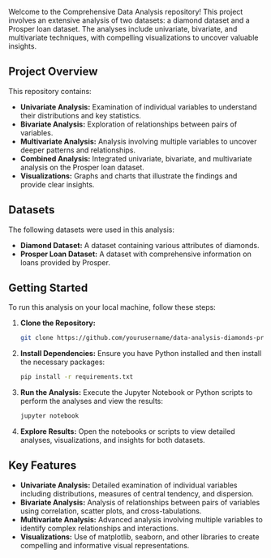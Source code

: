 Welcome to the Comprehensive Data Analysis repository! This project involves an extensive analysis of two datasets: a diamond dataset and a Prosper loan dataset. The analyses include univariate, bivariate, and multivariate techniques, with compelling visualizations to uncover valuable insights.

## Project Overview

This repository contains:

- **Univariate Analysis:** Examination of individual variables to understand their distributions and key statistics.
- **Bivariate Analysis:** Exploration of relationships between pairs of variables.
- **Multivariate Analysis:** Analysis involving multiple variables to uncover deeper patterns and relationships.
- **Combined Analysis:** Integrated univariate, bivariate, and multivariate analysis on the Prosper loan dataset.
- **Visualizations:** Graphs and charts that illustrate the findings and provide clear insights.

## Datasets

The following datasets were used in this analysis:

- **Diamond Dataset:** A dataset containing various attributes of diamonds.
- **Prosper Loan Dataset:** A dataset with comprehensive information on loans provided by Prosper.

## Getting Started

To run this analysis on your local machine, follow these steps:

1. **Clone the Repository:**
   ```bash
   git clone https://github.com/yourusername/data-analysis-diamonds-prosper-loans.git
   ```
   
2. **Install Dependencies:**
   Ensure you have Python installed and then install the necessary packages:
   ```bash
   pip install -r requirements.txt
   ```

3. **Run the Analysis:**
   Execute the Jupyter Notebook or Python scripts to perform the analyses and view the results:
   ```bash
   jupyter notebook
   ```

4. **Explore Results:**
   Open the notebooks or scripts to view detailed analyses, visualizations, and insights for both datasets.

## Key Features

- **Univariate Analysis:** Detailed examination of individual variables including distributions, measures of central tendency, and dispersion.
- **Bivariate Analysis:** Analysis of relationships between pairs of variables using correlation, scatter plots, and cross-tabulations.
- **Multivariate Analysis:** Advanced analysis involving multiple variables to identify complex relationships and interactions.
- **Visualizations:** Use of matplotlib, seaborn, and other libraries to create compelling and informative visual representations.
